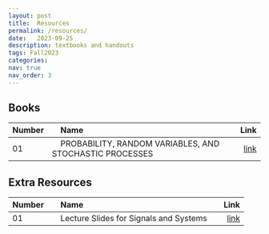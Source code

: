 ```yaml
---
layout: post
title:  Resources
permalink: /resources/
date:   2023-09-25
description: textbooks and handouts
tags: Fall2023
categories:
nav: true
nav_order: 3
---
```

## Books

| Number | &nbsp; &nbsp; Name                                                | Link                                           |
| :----  | :---------------------------------------------------------------  | ---------------------------------------------: |
| 01     | &nbsp; &nbsp; PROBABILITY, RANDOM VARIABLES, AND STOCHASTIC PROCESSES &nbsp; &nbsp;| <a href='/assets/Fall2023/zip/papoulis2023.zip'>link</a> |


<!---
## Course Videos
<p>Course videos will be uploaded here</p>


## TA Classes Problems
<p>TA classes problems will be uploaded here</p>
-->

## Extra Resources

| Number | &nbsp; &nbsp; Name                                                | Link                                           |
| :----  | :---------------------------------------------------------------  | ---------------------------------------------: |
| 01     | &nbsp; &nbsp; Lecture Slides for Signals and Systems &nbsp; &nbsp;| <a href='/assets/Fall2023/pdf/lecture_slides_for_signals_and_systems.pdf'>link</a> |

